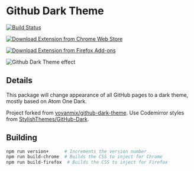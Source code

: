 # Github Dark Theme

[![Build Status](https://travis-ci.org/poychang/github-dark-theme.svg?branch=master)](https://travis-ci.org/poychang/github-dark-theme)

[![Download Extension from Chrome Web Store](https://i.imgur.com/0Zw4GqK.png)](https://chrome.google.com/webstore/detail/github-dark-theme/odkdlljoangmamjilkamahebpkgpeacp)

[![Download Extension from Firefox Add-ons](https://i.imgur.com/1ONs3pz.jpg)](https://addons.mozilla.org/addon/github-dark-theme/)

![Github Dark Theme effect](https://i.imgur.com/80hlm1q.png)

## Details

This package will change appearance of all GitHub pages to a dark theme, mostly based on Atom One Dark.

Project forked from [vovanmix/github-dark-theme](https://github.com/vovanmix/github-dark-theme). Use Codemirror styles from [StylishThemes/GitHub-Dark](https://github.com/StylishThemes/GitHub-Dark/tree/master/themes/codemirror).

## Building

```bash
npm run version+      # Increments the version number
npm run build-chrome  # Builds the CSS to inject for Chrome
npm run build-firefox  # Builds the CSS to inject for Firefox
```
